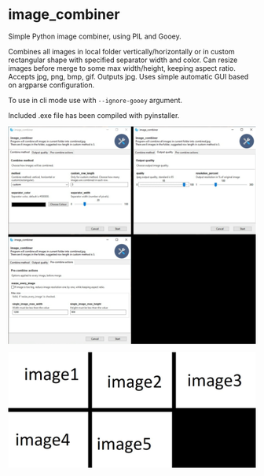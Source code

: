 # image_combiner

Simple Python image combiner, using PIL and Gooey.

Combines all images in local folder vertically/horizontally or in custom rectangular shape with specified separator width and color.
Can resize images before merge to some max width/height, keeping aspect ratio.
Accepts jpg, png, bmp, gif. Outputs jpg.
Uses simple automatic GUI based on argparse configuration.

To use in cli mode use with `--ignore-gooey` argument.

Included .exe file has been compiled with pyinstaller.

![Screenshot](screenshot.png?raw=true "Screenshot")

![Screenshot](combined.jpg?raw=true "Screenshot")